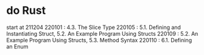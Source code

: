 # do Rust
start at 211204
220101 : 4.3. The Slice Type
220105 : 5.1. Defining and Instantiating Struct, 5.2. An Example Program Using Structs
220109 : 5.2. An Example Program Using Structs, 5.3. Method Syntax
220110 : 6.1. Defining an Enum

